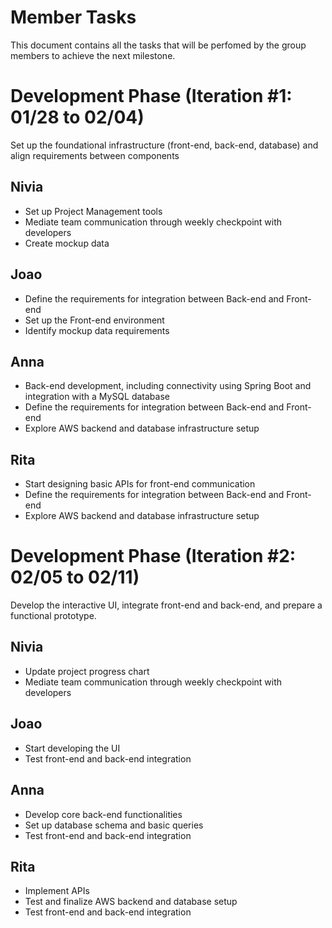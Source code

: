 # Member Tasks
This document contains all the tasks that will be perfomed by the group members to achieve the next milestone.

# Development Phase (Iteration #1: 01/28 to 02/04)
Set up the foundational infrastructure (front-end, back-end, database) and align requirements between components

## Nivia
- Set up Project Management tools
- Mediate team communication through weekly checkpoint with developers
- Create mockup data

## Joao
- Define the requirements for integration between Back-end and Front-end
- Set up the Front-end environment
- Identify mockup data requirements

## Anna
- Back-end development, including connectivity using Spring Boot and integration with a MySQL database
- Define the requirements for integration between Back-end and Front-end
- Explore AWS backend and database infrastructure setup

## Rita
- Start designing basic APIs for front-end communication
- Define the requirements for integration between Back-end and Front-end
- Explore AWS backend and database infrastructure setup


# Development Phase (Iteration #2: 02/05 to 02/11)
Develop the interactive UI, integrate front-end and back-end, and prepare a functional prototype.

## Nivia
- Update project progress chart
- Mediate team communication through weekly checkpoint with developers

## Joao
- Start developing the UI
- Test front-end and back-end integration

## Anna
- Develop core back-end functionalities
- Set up database schema and basic queries
- Test front-end and back-end integration

## Rita
- Implement APIs
- Test and finalize AWS backend and database setup
- Test front-end and back-end integration
